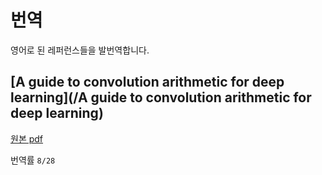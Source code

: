 # 번역
영어로 된 레퍼런스들을 발번역합니다.



## [A guide to convolution arithmetic for deep learning](/A guide to convolution arithmetic for deep learning)

[원본 pdf](https://arxiv.org/abs/1603.07285)

번역률 `8/28`